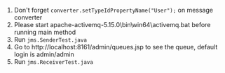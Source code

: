 1. Don't forget `converter.setTypeIdPropertyName("User");` on message converter
2. Please start apache-activemq-5.15.0\bin\win64\activemq.bat before running main method
3. Run `jms.SenderTest.java`
4. Go to http://localhost:8161/admin/queues.jsp to see the queue, default login is admin/admin
5. Run `jms.ReceiverTest.java`